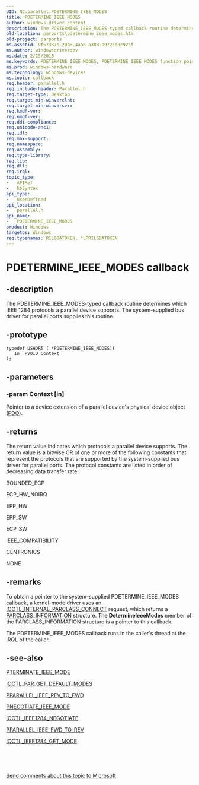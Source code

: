 ```yaml
---
UID: NC:parallel.PDETERMINE_IEEE_MODES
title: PDETERMINE_IEEE_MODES
author: windows-driver-content
description: The PDETERMINE_IEEE_MODES-typed callback routine determines which IEEE 1284 protocols a parallel device supports. The system-supplied bus driver for parallel ports supplies this routine.
old-location: parports\pdetermine_ieee_modes.htm
old-project: parports
ms.assetid: 9f57337b-20b8-4aa6-a303-0972cd0c92cf
ms.author: windowsdriverdev
ms.date: 2/15/2018
ms.keywords: PDETERMINE_IEEE_MODES, PDETERMINE_IEEE_MODES function pointer [Parallel Ports], cisspd_da5c1f0b-cec4-48a4-b460-9b09751531a5.xml, parallel/PDETERMINE_IEEE_MODES, parports.pdetermine_ieee_modes
ms.prod: windows-hardware
ms.technology: windows-devices
ms.topic: callback
req.header: parallel.h
req.include-header: Parallel.h
req.target-type: Desktop
req.target-min-winverclnt: 
req.target-min-winversvr: 
req.kmdf-ver: 
req.umdf-ver: 
req.ddi-compliance: 
req.unicode-ansi: 
req.idl: 
req.max-support: 
req.namespace: 
req.assembly: 
req.type-library: 
req.lib: 
req.dll: 
req.irql: 
topic_type:
-	APIRef
-	kbSyntax
api_type:
-	UserDefined
api_location:
-	parallel.h
api_name:
-	PDETERMINE_IEEE_MODES
product: Windows
targetos: Windows
req.typenames: RILGBATOKEN, *LPRILGBATOKEN
---
```


# PDETERMINE_IEEE_MODES callback


## -description


The PDETERMINE_IEEE_MODES-typed callback routine determines which IEEE 1284 protocols a parallel device supports. The system-supplied bus driver for parallel ports supplies this routine.


## -prototype


````
typedef USHORT ( *PDETERMINE_IEEE_MODES)(
  _In_ PVOID Context
);
````


## -parameters




### -param Context [in]

Pointer to a device extension of a parallel device's physical device object (<a href="https://msdn.microsoft.com/139a10e9-203b-499b-9291-8537eae9189c">PDO</a>).


## -returns



The return value indicates which protocols a parallel device supports. The return value is a bitwise OR of one or more of the following constants that represent the protocols that are supported by the system-supplied bus driver for parallel ports. The protocol constants are listed in order of decreasing data transfer rate.

BOUNDED_ECP

ECP_HW_NOIRQ

EPP_HW 

EPP_SW

ECP_SW

IEEE_COMPATIBILITY

CENTRONICS

NONE




## -remarks



To obtain a pointer to the system-supplied PDETERMINE_IEEE_MODES callback, a kernel-mode driver uses an <a href="..\parallel\ni-parallel-ioctl_internal_parclass_connect.md">IOCTL_INTERNAL_PARCLASS_CONNECT</a> request, which returns a <a href="..\parallel\ns-parallel-_parclass_information.md">PARCLASS_INFORMATION</a> structure. The <b>DetermineIeeeModes</b> member of the PARCLASS_INFORMATION structure is a pointer to this callback.

The PDETERMINE_IEEE_MODES callback runs in the caller's thread at the IRQL of the caller.




## -see-also

<a href="..\parallel\nc-parallel-pterminate_ieee_mode.md">PTERMINATE_IEEE_MODE</a>



<a href="..\ntddpar\ni-ntddpar-ioctl_par_get_default_modes.md">IOCTL_PAR_GET_DEFAULT_MODES</a>



<a href="..\parallel\nc-parallel-pparallel_ieee_rev_to_fwd.md">PPARALLEL_IEEE_REV_TO_FWD</a>



<a href="..\parallel\nc-parallel-pnegotiate_ieee_mode.md">PNEGOTIATE_IEEE_MODE</a>



<a href="..\ntddpar\ni-ntddpar-ioctl_ieee1284_negotiate.md">IOCTL_IEEE1284_NEGOTIATE</a>



<a href="..\parallel\nc-parallel-pparallel_ieee_fwd_to_rev.md">PPARALLEL_IEEE_FWD_TO_REV</a>



<a href="..\ntddpar\ni-ntddpar-ioctl_ieee1284_get_mode.md">IOCTL_IEEE1284_GET_MODE</a>



 

 

<a href="mailto:wsddocfb@microsoft.com?subject=Documentation%20feedback [parports\parports]:%20PDETERMINE_IEEE_MODES function pointer%20 RELEASE:%20(2/15/2018)&amp;body=%0A%0APRIVACY STATEMENT%0A%0AWe use your feedback to improve the documentation. We don't use your email address for any other purpose, and we'll remove your email address from our system after the issue that you're reporting is fixed. While we're working to fix this issue, we might send you an email message to ask for more info. Later, we might also send you an email message to let you know that we've addressed your feedback.%0A%0AFor more info about Microsoft's privacy policy, see http://privacy.microsoft.com/en-us/default.aspx." title="Send comments about this topic to Microsoft">Send comments about this topic to Microsoft</a>

